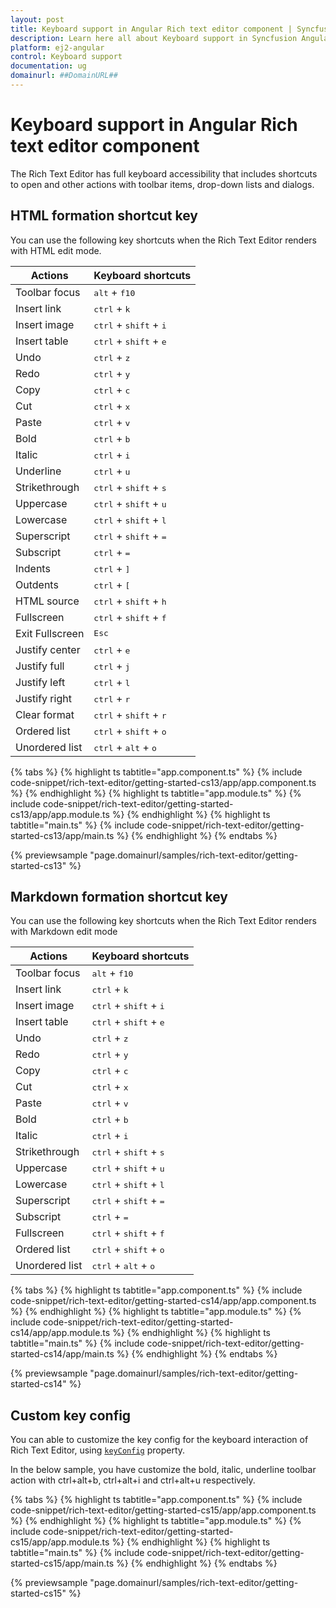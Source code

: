```yaml
---
layout: post
title: Keyboard support in Angular Rich text editor component | Syncfusion
description: Learn here all about Keyboard support in Syncfusion Angular Rich text editor component of Syncfusion Essential JS 2 and more.
platform: ej2-angular
control: Keyboard support 
documentation: ug
domainurl: ##DomainURL##
---
```


# Keyboard support in Angular Rich text editor component

The Rich Text Editor has full keyboard accessibility that includes shortcuts to open and other actions with toolbar items, drop-down lists and dialogs.

## HTML formation shortcut key

You can use the following key shortcuts when the Rich Text Editor renders with HTML edit mode.

| Actions | Keyboard shortcuts |
|----------------|---------|
| Toolbar focus | <kbd>alt</kbd> + <kbd>f10</kbd> |
| Insert link | <kbd>ctrl</kbd> + <kbd>k</kbd> |
| Insert image | <kbd>ctrl</kbd> + <kbd>shift</kbd> + <kbd>i</kbd> |
| Insert table | <kbd>ctrl</kbd> + <kbd>shift</kbd> + <kbd>e</kbd> |
| Undo | <kbd>ctrl</kbd> + <kbd>z</kbd> |
| Redo | <kbd>ctrl</kbd> + <kbd>y</kbd> |
| Copy | <kbd>ctrl</kbd> + <kbd>c</kbd> |
| Cut | <kbd>ctrl</kbd> + <kbd>x</kbd> |
| Paste| <kbd>ctrl</kbd> + <kbd>v</kbd> |
| Bold| <kbd>ctrl</kbd> + <kbd>b</kbd> |
| Italic| <kbd>ctrl</kbd> + <kbd>i</kbd> |
| Underline| <kbd>ctrl</kbd> + <kbd>u</kbd> |
| Strikethrough| <kbd>ctrl</kbd> + <kbd>shift</kbd> + <kbd>s</kbd> |
| Uppercase| <kbd>ctrl</kbd> + <kbd>shift</kbd> + <kbd>u</kbd> |
| Lowercase| <kbd>ctrl</kbd> + <kbd>shift</kbd> + <kbd>l</kbd> |
| Superscript| <kbd>ctrl</kbd> + <kbd>shift</kbd> + <kbd>=</kbd> |
| Subscript| <kbd>ctrl</kbd> + <kbd>=</kbd> |
| Indents| <kbd>ctrl</kbd> + <kbd>]</kbd> |
| Outdents| <kbd>ctrl</kbd> + <kbd>[</kbd> |
| HTML source | <kbd>ctrl</kbd> + <kbd>shift</kbd> + <kbd>h</kbd> |
| Fullscreen| <kbd>ctrl</kbd> + <kbd>shift</kbd> + <kbd>f</kbd> |
| Exit Fullscreen| <kbd>Esc</kbd> |
| Justify center| <kbd>ctrl</kbd> + <kbd>e</kbd> |
| Justify full | <kbd>ctrl</kbd> + <kbd>j</kbd> |
| Justify left | <kbd>ctrl</kbd> + <kbd>l</kbd> |
| Justify right | <kbd>ctrl</kbd> + <kbd>r</kbd> |
| Clear format | <kbd>ctrl</kbd> + <kbd>shift</kbd> + <kbd>r</kbd> |
| Ordered list | <kbd>ctrl</kbd> + <kbd>shift</kbd> + <kbd>o</kbd> |
| Unordered list | <kbd>ctrl</kbd> + <kbd>alt</kbd> + <kbd>o</kbd> |

{% tabs %}
{% highlight ts tabtitle="app.component.ts" %}
{% include code-snippet/rich-text-editor/getting-started-cs13/app/app.component.ts %}
{% endhighlight %}
{% highlight ts tabtitle="app.module.ts" %}
{% include code-snippet/rich-text-editor/getting-started-cs13/app/app.module.ts %}
{% endhighlight %}
{% highlight ts tabtitle="main.ts" %}
{% include code-snippet/rich-text-editor/getting-started-cs13/app/main.ts %}
{% endhighlight %}
{% endtabs %}
  
{% previewsample "page.domainurl/samples/rich-text-editor/getting-started-cs13" %}

## Markdown formation shortcut key

You can use the following key shortcuts when the Rich Text Editor renders with Markdown edit mode

| Actions | Keyboard shortcuts |
|----------------|---------|
| Toolbar focus| <kbd>alt</kbd> + <kbd>f10</kbd> |
| Insert link| <kbd>ctrl</kbd> + <kbd>k</kbd> |
| Insert image| <kbd>ctrl</kbd> + <kbd>shift</kbd> + <kbd>i</kbd> |
| Insert table| <kbd>ctrl</kbd> + <kbd>shift</kbd> + <kbd>e</kbd> |
| Undo| <kbd>ctrl</kbd> + <kbd>z</kbd> |
| Redo| <kbd>ctrl</kbd> + <kbd>y</kbd> |
| Copy| <kbd>ctrl</kbd> + <kbd>c</kbd> |
| Cut| <kbd>ctrl</kbd> + <kbd>x</kbd> |
| Paste| <kbd>ctrl</kbd> + <kbd>v</kbd> |
| Bold| <kbd>ctrl</kbd> + <kbd>b</kbd> |
| Italic| <kbd>ctrl</kbd> + <kbd>i</kbd> |
| Strikethrough| <kbd>ctrl</kbd> + <kbd>shift</kbd> + <kbd>s</kbd> |
| Uppercase| <kbd>ctrl</kbd> + <kbd>shift</kbd> + <kbd>u</kbd> |
| Lowercase| <kbd>ctrl</kbd> + <kbd>shift</kbd> + <kbd>l</kbd> |
| Superscript| <kbd>ctrl</kbd> + <kbd>shift</kbd> + <kbd>=</kbd> |
| Subscript| <kbd>ctrl</kbd> + <kbd>=</kbd> |
| Fullscreen| <kbd>ctrl</kbd> + <kbd>shift</kbd> + <kbd>f</kbd> |
| Ordered list| <kbd>ctrl</kbd> + <kbd>shift</kbd> + <kbd>o</kbd> |
| Unordered list| <kbd>ctrl</kbd> + <kbd>alt</kbd> + <kbd>o</kbd> |

{% tabs %}
{% highlight ts tabtitle="app.component.ts" %}
{% include code-snippet/rich-text-editor/getting-started-cs14/app/app.component.ts %}
{% endhighlight %}
{% highlight ts tabtitle="app.module.ts" %}
{% include code-snippet/rich-text-editor/getting-started-cs14/app/app.module.ts %}
{% endhighlight %}
{% highlight ts tabtitle="main.ts" %}
{% include code-snippet/rich-text-editor/getting-started-cs14/app/main.ts %}
{% endhighlight %}
{% endtabs %}
  
{% previewsample "page.domainurl/samples/rich-text-editor/getting-started-cs14" %}

## Custom key config

You can able to customize the key config for the keyboard interaction of Rich Text Editor, using [`keyConfig`](https://ej2.syncfusion.com/angular/documentation/api/rich-text-editor/#keyconfig) property.

In the below sample, you have customize the bold, italic, underline toolbar action with ctrl+alt+b, ctrl+alt+i and ctrl+alt+u respectively.

{% tabs %}
{% highlight ts tabtitle="app.component.ts" %}
{% include code-snippet/rich-text-editor/getting-started-cs15/app/app.component.ts %}
{% endhighlight %}
{% highlight ts tabtitle="app.module.ts" %}
{% include code-snippet/rich-text-editor/getting-started-cs15/app/app.module.ts %}
{% endhighlight %}
{% highlight ts tabtitle="main.ts" %}
{% include code-snippet/rich-text-editor/getting-started-cs15/app/main.ts %}
{% endhighlight %}
{% endtabs %}
  
{% previewsample "page.domainurl/samples/rich-text-editor/getting-started-cs15" %}
